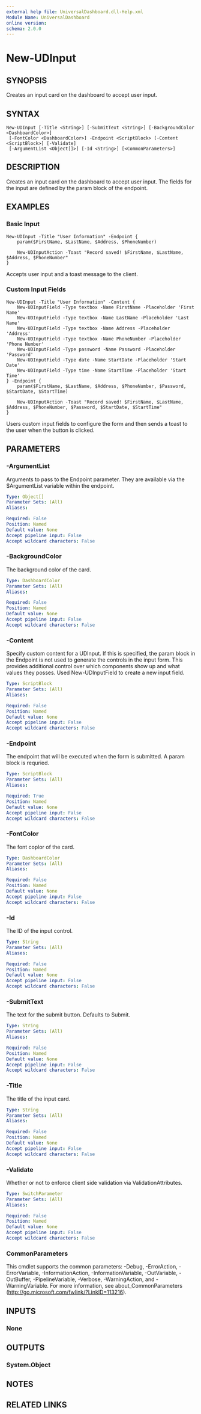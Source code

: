 ```yaml
---
external help file: UniversalDashboard.dll-Help.xml
Module Name: UniversalDashboard
online version: 
schema: 2.0.0
---
```


# New-UDInput

## SYNOPSIS
Creates an input card on the dashboard to accept user input. 

## SYNTAX

```
New-UDInput [-Title <String>] [-SubmitText <String>] [-BackgroundColor <DashboardColor>]
 [-FontColor <DashboardColor>] -Endpoint <ScriptBlock> [-Content <ScriptBlock>] [-Validate]
 [-ArgumentList <Object[]>] [-Id <String>] [<CommonParameters>]
```

## DESCRIPTION
Creates an input card on the dashboard to accept user input. The fields for the input are defined by the param block of the endpoint.

## EXAMPLES

### Basic Input
```
New-UDInput -Title "User Information" -Endpoint {
	param($FirstName, $LastName, $Address, $PhoneNumber)

	New-UDInputAction -Toast "Record saved! $FirstName, $LastName, $Address, $PhoneNumber"
}
```

Accepts user input and a toast message to the client.

### Custom Input Fields
```
New-UDInput -Title "User Information" -Content {
    New-UDInputField -Type textbox -Name FirstName -Placeholder 'First Name'
	New-UDInputField -Type textbox -Name LastName -Placeholder 'Last Name'
	New-UDInputField -Type textbox -Name Address -Placeholder 'Address'
	New-UDInputField -Type textbox -Name PhoneNumber -Placeholder 'Phone Number'
	New-UDInputField -Type password -Name Password -Placeholder 'Password'
	New-UDInputField -Type date -Name StartDate -Placeholder 'Start Date'
	New-UDInputField -Type time -Name StartTime -Placeholder 'Start Time'
} -Endpoint {
	param($FirstName, $LastName, $Address, $PhoneNumber, $Password, $StartDate, $StartTime)

	New-UDInputAction -Toast "Record saved! $FirstName, $LastName, $Address, $PhoneNumber, $Password, $StartDate, $StartTime"
}
```

Users custom input fields to configure the form and then sends a toast to the user when the button is clicked.

## PARAMETERS

### -ArgumentList
Arguments to pass to the Endpoint parameter. They are available via the $ArgumentList variable within the endpoint. 

```yaml
Type: Object[]
Parameter Sets: (All)
Aliases: 

Required: False
Position: Named
Default value: None
Accept pipeline input: False
Accept wildcard characters: False
```

### -BackgroundColor
The background color of the card.

```yaml
Type: DashboardColor
Parameter Sets: (All)
Aliases: 

Required: False
Position: Named
Default value: None
Accept pipeline input: False
Accept wildcard characters: False
```

### -Content
Specify custom content for a UDInput. If this is specified, the param block in the Endpoint is not used to generate the controls in the input form. This provides additional control over which components show up and what values they posses. Used New-UDInputField to create a new input field.

```yaml
Type: ScriptBlock
Parameter Sets: (All)
Aliases: 

Required: False
Position: Named
Default value: None
Accept pipeline input: False
Accept wildcard characters: False
```

### -Endpoint
The endpoint that will be executed when the form is submitted. A param block is requried.

```yaml
Type: ScriptBlock
Parameter Sets: (All)
Aliases: 

Required: True
Position: Named
Default value: None
Accept pipeline input: False
Accept wildcard characters: False
```

### -FontColor
The font coplor of the card. 

```yaml
Type: DashboardColor
Parameter Sets: (All)
Aliases: 

Required: False
Position: Named
Default value: None
Accept pipeline input: False
Accept wildcard characters: False
```

### -Id
The ID of the input control. 

```yaml
Type: String
Parameter Sets: (All)
Aliases: 

Required: False
Position: Named
Default value: None
Accept pipeline input: False
Accept wildcard characters: False
```

### -SubmitText
The text for the submit button. Defaults to Submit.

```yaml
Type: String
Parameter Sets: (All)
Aliases: 

Required: False
Position: Named
Default value: None
Accept pipeline input: False
Accept wildcard characters: False
```

### -Title
The title of the input card. 

```yaml
Type: String
Parameter Sets: (All)
Aliases: 

Required: False
Position: Named
Default value: None
Accept pipeline input: False
Accept wildcard characters: False
```

### -Validate
Whether or not to enforce client side validation via ValidationAttributes.

```yaml
Type: SwitchParameter
Parameter Sets: (All)
Aliases: 

Required: False
Position: Named
Default value: None
Accept pipeline input: False
Accept wildcard characters: False
```

### CommonParameters
This cmdlet supports the common parameters: -Debug, -ErrorAction, -ErrorVariable, -InformationAction, -InformationVariable, -OutVariable, -OutBuffer, -PipelineVariable, -Verbose, -WarningAction, and -WarningVariable. For more information, see about_CommonParameters (http://go.microsoft.com/fwlink/?LinkID=113216).

## INPUTS

### None

## OUTPUTS

### System.Object

## NOTES

## RELATED LINKS

